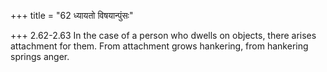 +++
title = "62 ध्यायतो विषयान्पुंसः"

+++
2.62-2.63 In the case of a person who dwells on objects, there arises
attachment for them. From attachment grows hankering, from hankering
springs anger.
